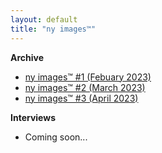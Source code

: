 ```yaml
---
layout: default
title: "ny images™"
---
```


**Archive**

- [ny images™ #1 (Febuary 2023)](https://notreyork.github.io/ny_images-02-01-2023/)
- [ny images™ #2 (March 2023)](https://notreyork.github.io/ny_images-03-01-2023/)
- [ny images™ #3 (April 2023)](https://notreyork.github.io/ny_images-04-01-2023/)

**Interviews**

- Coming soon...
